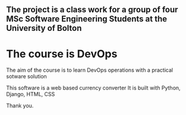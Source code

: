 ## The project is a class work for a group of four MSc Software Engineering Students at the University of Bolton
 # The course is DevOps
 
 The aim of the course is to learn DevOps operations with a practical sotware solution
 
 This software is a web based currency converter
 It is built with Python, Django, HTML, CSS
 
 Thank you.
